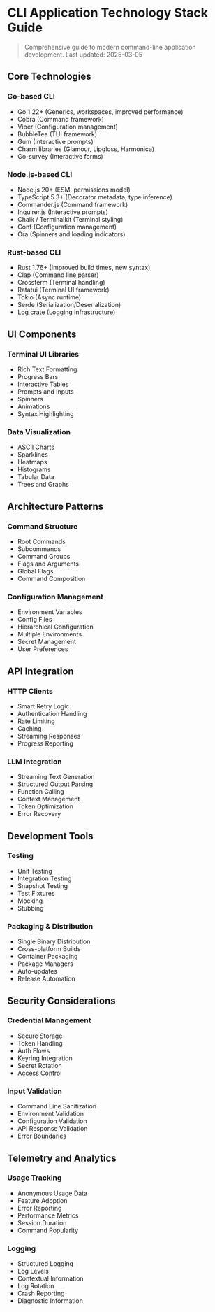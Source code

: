 # CLI Application Technology Stack Guide

> Comprehensive guide to modern command-line application development.
> Last updated: 2025-03-05

## Core Technologies

### Go-based CLI
- Go 1.22+ (Generics, workspaces, improved performance)
- Cobra (Command framework)
- Viper (Configuration management)
- BubbleTea (TUI framework)
- Gum (Interactive prompts)
- Charm libraries (Glamour, Lipgloss, Harmonica)
- Go-survey (Interactive forms)

### Node.js-based CLI
- Node.js 20+ (ESM, permissions model)
- TypeScript 5.3+ (Decorator metadata, type inference)
- Commander.js (Command framework)
- Inquirer.js (Interactive prompts)
- Chalk / Terminalkit (Terminal styling)
- Conf (Configuration management)
- Ora (Spinners and loading indicators)

### Rust-based CLI
- Rust 1.76+ (Improved build times, new syntax)
- Clap (Command line parser)
- Crossterm (Terminal handling)
- Ratatui (Terminal UI framework)
- Tokio (Async runtime)
- Serde (Serialization/Deserialization)
- Log crate (Logging infrastructure)

## UI Components

### Terminal UI Libraries
- Rich Text Formatting
- Progress Bars
- Interactive Tables
- Prompts and Inputs
- Spinners
- Animations
- Syntax Highlighting

### Data Visualization
- ASCII Charts
- Sparklines
- Heatmaps
- Histograms
- Tabular Data
- Trees and Graphs

## Architecture Patterns

### Command Structure
- Root Commands
- Subcommands
- Command Groups
- Flags and Arguments
- Global Flags
- Command Composition

### Configuration Management
- Environment Variables
- Config Files
- Hierarchical Configuration
- Multiple Environments
- Secret Management
- User Preferences

## API Integration

### HTTP Clients
- Smart Retry Logic
- Authentication Handling
- Rate Limiting
- Caching
- Streaming Responses
- Progress Reporting

### LLM Integration
- Streaming Text Generation
- Structured Output Parsing
- Function Calling
- Context Management
- Token Optimization
- Error Recovery

## Development Tools

### Testing
- Unit Testing
- Integration Testing
- Snapshot Testing
- Test Fixtures
- Mocking
- Stubbing

### Packaging & Distribution
- Single Binary Distribution
- Cross-platform Builds
- Container Packaging
- Package Managers
- Auto-updates
- Release Automation

## Security Considerations

### Credential Management
- Secure Storage
- Token Handling
- Auth Flows
- Keyring Integration
- Secret Rotation
- Access Control

### Input Validation
- Command Line Sanitization
- Environment Validation
- Configuration Validation
- API Response Validation
- Error Boundaries

## Telemetry and Analytics

### Usage Tracking
- Anonymous Usage Data
- Feature Adoption
- Error Reporting
- Performance Metrics
- Session Duration
- Command Popularity

### Logging
- Structured Logging
- Log Levels
- Contextual Information
- Log Rotation
- Crash Reporting
- Diagnostic Information
